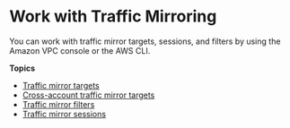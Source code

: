 # Work with Traffic Mirroring<a name="working-with-traffic-mirroring"></a>

You can work with traffic mirror targets, sessions, and filters by using the Amazon VPC console or the AWS CLI\.

**Topics**
+ [Traffic mirror targets](traffic-mirroring-target.md)
+ [Cross\-account traffic mirror targets](cross-account-traffic-mirroring-targets.md)
+ [Traffic mirror filters](traffic-mirroring-filter.md)
+ [Traffic mirror sessions](traffic-mirroring-session.md)